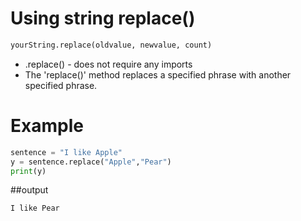 # Using string replace()

```python
yourString.replace(oldvalue, newvalue, count)
```

- .replace() - does not require any imports
- The 'replace()' method replaces a specified phrase with another specified phrase.


# Example

```python
sentence = "I like Apple"
y = sentence.replace("Apple","Pear")
print(y)
```
##output
```python
I like Pear
```